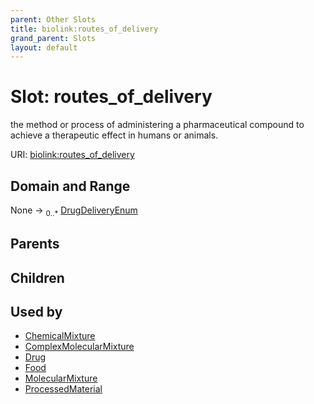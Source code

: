 ```yaml
---
parent: Other Slots
title: biolink:routes_of_delivery
grand_parent: Slots
layout: default
---
```


# Slot: routes_of_delivery


the method or process of administering a pharmaceutical compound to achieve a therapeutic effect in humans or animals.

URI: [biolink:routes_of_delivery](https://w3id.org/biolink/vocab/routes_of_delivery)

## Domain and Range

None ->  <sub>0..\*</sub> [DrugDeliveryEnum](DrugDeliveryEnum.md)

## Parents


## Children


## Used by

 * [ChemicalMixture](ChemicalMixture.md)
 * [ComplexMolecularMixture](ComplexMolecularMixture.md)
 * [Drug](Drug.md)
 * [Food](Food.md)
 * [MolecularMixture](MolecularMixture.md)
 * [ProcessedMaterial](ProcessedMaterial.md)
